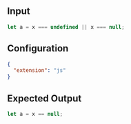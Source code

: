 
## Input
```javascript input
let a = x === undefined || x === null;
```

## Configuration
```json configuration
{
  "extension": "js"
}
```

## Expected Output
```javascript expected output
let a = x == null;
```
